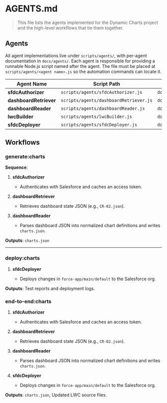 # AGENTS.md

> This file lists the agents implemented for the Dynamic Charts project and the high-level workflows that tie them together.

## Agents

All agent implementations live under `scripts/agents/`, with per-agent documentation in `docs/agents/`.
Each agent is responsible for providing a runnable Node.js script named after the
agent. The file must be placed at `scripts/agents/<agent name>.js` so the
automation commands can locate it.

| Agent Name                 | Script Path                                | Documentation                           |                       |
| -------------------------- | ------------------------------------------ | --------------------------------------- | --------------------- |
| **sfdcAuthorizer**         | `scripts/agents/sfdcAuthorizer.js`         | `docs/agents/sfdcAuthorizer.md`         |                       |
| **dashboardRetriever**     | `scripts/agents/dashboardRetriever.js`     | `docs/agents/dashboardRetriever.md`     |                       |
| **dashboardReader**        | `scripts/agents/dashboardReader.js`        | `docs/agents/dashboardReader.md`        |                       |
| **lwcBuilder**             | `scripts/agents/lwcBuilder.js`             | `docs/agents/lwcBuilder.md`             |                       |
| **sfdcDeployer**           | `scripts/agents/sfdcDeployer.js`           | `docs/agents/sfdcDeployer.md`           |  |

## Workflows


### generate\:charts

   **Sequence**:

   1. **sfdcAuthorizer**

      * Authenticates with Salesforce and caches an access token.
   2. **dashboardRetriever**

      * Retrieves dashboard state JSON (e.g., `CR-02.json`).
   3. **dashboardReader**

      * Parses dashboard JSON into normalized chart definitions and writes `charts.json`.


   **Outputs**: `charts.json`

   ---

### deploy\:charts

   1. **sfdcDeployer**

      * Deploys changes in `force-app/main/default` to the Salesforce org.

**Outputs**: Test reports and deployment logs. 


### end-to-end\:charts


   1. **sfdcAuthorizer**

      * Authenticates with Salesforce and caches an access token.
   2. **dashboardRetriever**

      * Retrieves dashboard state JSON (e.g., `CR-02.json`).
   3. **dashboardReader**

      * Parses dashboard JSON into normalized chart definitions and writes `charts.json`.

   4. **sfdcDeployer**

      * Deploys changes in `force-app/main/default` to the Salesforce org.

  **Outputs**: `charts.json`, Updated LWC source files.

